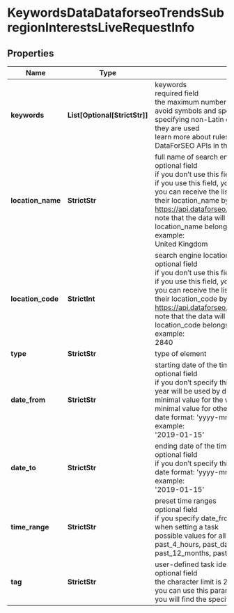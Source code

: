 # KeywordsDataDataforseoTrendsSubregionInterestsLiveRequestInfo


## Properties

| Name | Type | Description | Notes |
|------------ | ------------- | ------------- | -------------|
**keywords** | **List[Optional[StrictStr]]** | keywords<br>required field<br>the maximum number of keywords you can specify: 5<br>avoid symbols and special characters (e.g., UTF symbols, emojis);<br>specifying non-Latin characters, you’ll get data for the countries where they are used<br>learn more about rules and limitations of keyword and keywords fields in DataForSEO APIs in this Help Center article |[optional]|
**location_name** | **StrictStr** | full name of search engine location<br>optional field<br>if you don’t use this field, you will recieve global results<br>if you use this field, you don’t need to specify location_code<br>you can receive the list of available locations of the search engine with their location_name by making a separate request to https://api.dataforseo.com/v3/keywords_data/dataforseo_trends/locations<br>note that the data will be provided for the country the specified location_name belongs to;<br>example:<br>United Kingdom |[optional]|
**location_code** | **StrictInt** | search engine location code<br>optional field<br>if you don’t use this field, you will recieve global results<br>if you use this field, you don’t need to specify location_name<br>you can receive the list of available locations of the search engines with their location_code by making a separate request to https://api.dataforseo.com/v3/keywords_data/dataforseo_trends/locations<br>note that the data will be provided for the country the specified location_code belongs to;<br>example:<br>2840 |[optional]|
**type** | **StrictStr** | type of element |[optional]|
**date_from** | **StrictStr** | starting date of the time range<br>optional field<br>if you don’t specify this field, the current day and month of the preceding year will be used by default<br>minimal value for the web type: 2004-01-01<br>minimal value for other types: 2008-01-01<br>date format: 'yyyy-mm-dd'<br>example:<br>'2019-01-15' |[optional]|
**date_to** | **StrictStr** | ending date of the time range<br>optional field<br>if you don’t specify this field, the today’s date will be used by default<br>date format: 'yyyy-mm-dd'<br>example:<br>'2019-01-15' |[optional]|
**time_range** | **StrictStr** | preset time ranges<br>optional field<br>if you specify date_from or date_to parameters, this field will be ignored when setting a task<br>possible values for all type parameters:<br>past_4_hours, past_day, past_7_days, past_30_days, past_90_days, past_12_months, past_5_years |[optional]|
**tag** | **StrictStr** | user-defined task identifier<br>optional field<br>the character limit is 255<br>you can use this parameter to identify the task and match it with the result<br>you will find the specified tag value in the data object of the response |[optional]|